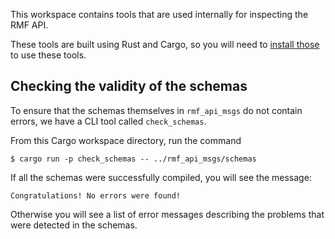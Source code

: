 This workspace contains tools that are used internally for inspecting the RMF API.

These tools are built using Rust and Cargo, so you will need to [install those](https://doc.rust-lang.org/cargo/getting-started/installation.html) to use these tools.

## Checking the validity of the schemas

To ensure that the schemas themselves in `rmf_api_msgs` do not contain errors, we have a CLI tool called `check_schemas`.

From this Cargo workspace directory, run the command

```
$ cargo run -p check_schemas -- ../rmf_api_msgs/schemas
```

If all the schemas were successfully compiled, you will see the message:

```
Congratulations! No errors were found!
```

Otherwise you will see a list of error messages describing the problems that were detected in the schemas.
